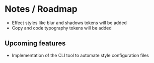 # Notes / Roadmap
- Effect styles like blur and shadows tokens will be added
- Copy and code typography tokens will be added

## Upcoming features
- Implementation of the CLI tool to automate style configuration files
